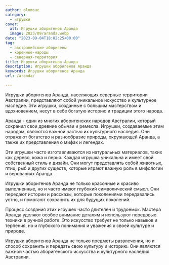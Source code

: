 ```yaml
---
author: olomouc
category:
  - игрушки
cover:
  alt: Игрушки аборигенов Аранда
  image: 2023/09/aranda.webp
date: "2023-09-04T18:02:25+00:00"
tag:
  - австралийские-аборигены
  - коренные-народы
  - северная-территория
title: Игрушки аборигенов Аранда
description: Игрушки аборигенов Аранда
keywords: Игрушки аборигенов Аранда
url: /aranda/

---
```

Игрушки аборигенов Аранда, населяющих северные территории Австралии, представляют собой уникальное искусство и культурное наследие. Эти игрушки, созданные с большим мастерством и вдохновением, несут в себе богатую историю и традиции этого народа.

Аранда \- один из многих аборигенских народов Австралии, который сохранил свои древние обычаи и ремесла. Игрушки, создаваемые этим народом, являются важной частью их культурного наследия. Они отражают богатство и разнообразие природы, окружающей Аранда, а также их представления о мифах и легендах.

Эти игрушки часто изготавливаются из натуральных материалов, таких как дерево, кожа и перья. Каждая игрушка уникальна и имеет свой собственный стиль и дизайн. Они могут представлять собой животных, птиц, рыб и других существ, которые играют важную роль в мифологии и верованиях Аранда.

Игрушки аборигенов Аранда не только красочные и красиво выполненные, но и часто имеют глубокий символический смысл. Они передают истории и рассказы, которые поколениями передавались устно, и помогают сохранить их для будущих поколений.

Процесс создания этих игрушек часто длителен и трудоемок. Мастера Аранда уделяют особое внимание деталям и используют передовые техники в ручной работе. Это искусство требует не только навыков и терпения, но и глубокого понимания и уважения к своей культуре и природе.

Игрушки аборигенов Аранда не только предметы развлечения, но и способ сохранить и передать свою культуру и историю. Они являются важной частью аборигенского искусства и культурного наследия Австралии.
